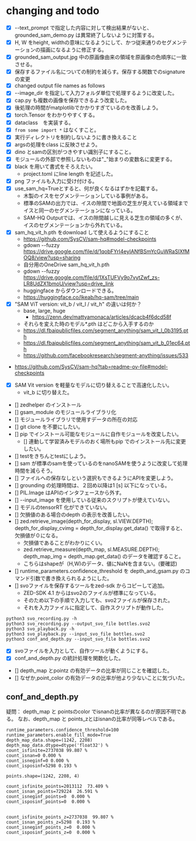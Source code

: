 # changing and todo
- [x] --text_prompt で指定した内容に対して検出結果がないと、grounded_sam_demo.py は異常終了しないように対策する。
- [x] H, W をheight, widthの意味になるようにして、かつ従来通りのセグメンテーションの描画になるように修正する。
- [x] grounded_sam_output.jpg 中の原画像由来の領域を原画像の色順序に一致させる。
- [x] 保存するファイル名についての制約を減らす。保存する関数でのsignature の変更
- [x] changed output file names as follows
- [x] --image_dir を指定して入力フォルダ単位で処理するように改変した。
- [x] cap.py も複数の画像を保存できるよう改変した。
- [x] 後処理の時間がmatplotlibでかかりすぎているのを改善しよう。
- [x] torch.Tensor をわかりやすくする。
- [x] dataclass　を実装する。
- [x] `from some import *` はなくすこと。
- [x] 実行ディレクトリを制約しないように書き換えること
- [x] argsの処理をclass に反映させよう。
- [x] dino とsamの区別がつきやすい識別子にすること。
- [x] モジュールの外部で参照しないものは"_"始まりの変数名に変更する。
- [x] black を用いて書式をそろえたい。
  - project.toml にline length を記述した。
- [x] png ファイルも入力に受け付ける。 
- [x] use_sam_hq=Trueとすると、何が良くなるはずかを記載する。
  - 木製のイスをセグメンテーションしている事例がある。 
  - 標準のSAMの出力では、イスの隙間で地面の芝生が見えている領域までイスと同一のセグメンテーションになっている。 
  - SAM-HQ Outputでは、イスの隙間越しに見える芝生の領域の多くが、イスのセグメンテーションから外れている。
- [x] sam_hq_vit_h.pth をdownload して使えるようにすること
  - https://github.com/SysCV/sam-hq#model-checkpoints
  - gdown --fuzzy https://drive.google.com/file/d/1qobFYrI4eyIANfBSmYcGuWRaSIXfMOQ8/view?usp=sharing
  - 自分用のOneDrive sam_hq_vit_h.pth
  - gdown --fuzzy https://drive.google.com/file/d/1XsTUFVy9o7vytZwf_zs-LR8UdZX1bmoU/view?usp=drive_link
  - huggingface からダウンロードできる。
  - https://huggingface.co/lkeab/hq-sam/tree/main
- [x] "SAM ViT version: vit_b / vit_l / vit_h" の違いは何か？
    - base, large, huge
      - https://zenn.dev/mattyamonaca/articles/dcacb4f6dcd58f
    - それらを変えた時のモデル*.pth はどこから入手するのか 
    - https://dl.fbaipublicfiles.com/segment_anything/sam_vit_l_0b3195.pth
    - https://dl.fbaipublicfiles.com/segment_anything/sam_vit_b_01ec64.pth
    - https://github.com/facebookresearch/segment-anything/issues/533
- https://github.com/SysCV/sam-hq?tab=readme-ov-file#model-checkpoints
- [x] SAM Vit version を軽量なモデルに切り替えることで高速化したい。
  - vit_b に切り替えた。
- [] zedhelper のインストール
- [] gsam_module のモジュールライブラリ化
- [] モジュールライブラリで使用すデータの所在の対応
- [] git clone を不要にしたい。
- [] pip でインストール可能なモジュールに自作モジュールを改変したい。
  - [] 連動して学習済みモデルのおく場所もpip でのインストール先に変更したい。
- [] testをきちんとtestにしよう。
- [] sam が標準のsamを使っているのをnanoSAMを使うように改変して処理時間を減らそう。
- [] ファイルへの保存なしという選択もできるようにAPIを変更しよう。
- [] grounding の処理時間は、２回め以降は1 [s] 以下になっている。
- [] PIL.Image はAPIのインタフェースから外す。
- [] --input_image を使用している従来のスクリプトが使えていない。
- [] モデルのtensorRT 化ができていない。
- [] 欠損値のある場合のdepth の表示を改善したい。
- [] zed.retrieve_image(depth_for_display, sl.VIEW.DEPTH); depth_for_display_cvimg = depth_for_display.get_data() で取得すると、欠損値が０になる。
  - 欠損値であることがわかりにくい。
  - zed.retrieve_measure(depth_map, sl.MEASURE.DEPTH); depth_map_img = depth_map.get_data() のデータを確認すること。
  - こちらはshapeが（H,W)のデータ、値にNaNを含まない。(要確認)
- [] runtime_parameters.confidence_threshold を depth_and_gsam.py のコマンド引数で書き換えられるようにした。
- [] svoファイルを保存するツールをzed-sdk からコピーして追加。
  - ZED-SDK 4.1 からはsvo2のファイルが標準になっている。
  - そのため以下の手順で入力しても、svo2ファイルが保存された。
  - それを入力ファイルに指定して、自作スクリプトが動作した。
```commandline
python3 svo_recording.py -h
python3 svo_recording.py --output_svo_file bottles.svo2
python3 svo_playback.py -h
python3 svo_playback.py --input_svo_file bottles.svo2 
python3 conf_and_depth.py --input_svo_file bottles.svo2
```

- [x] svoファイルを入力として、自作ツールが動くようにする。
- [x] conf_and_depth.py の統計処理を関数化した。
- [] depth_map とpointz の有効データの比率が同じことを確認した。
- [] なぜか,point_color の有効データの比率が他より少ないことに気づいた。

## conf_and_depth.py

疑問：
depth_map と pointsのcolor でisnanの比率が異なるのが原因不明である。
なお、depth_map と points_zとはisnanの比率が同等レベルである。

```commandline
runtime_parameters.confidence_threshold=100
runtime_parameters.enable_fill_mode=True
depth_map_data.shape=(1242, 2208) depth_map_data.dtype=dtype('float32') %
count_isfinite=2737038 99.807 %
count_isnan=0 0.000 %
count_isneginf=0 0.000 %
count_isposinf=5298 0.193 %

points.shape=(1242, 2208, 4)

count_isfinite_points=2013112  73.409 %
count_isnan_points=729224  26.591 %
count_isneginf_points=0  0.000 %
count_isposinf_points=0  0.000 %


count_isfinite_points_z=2737038  99.807 %
count_isnan_points_z=5298  0.193 %
count_isneginf_points_z=0  0.000 %
count_isposinf_points_z=0  0.000 %
```

